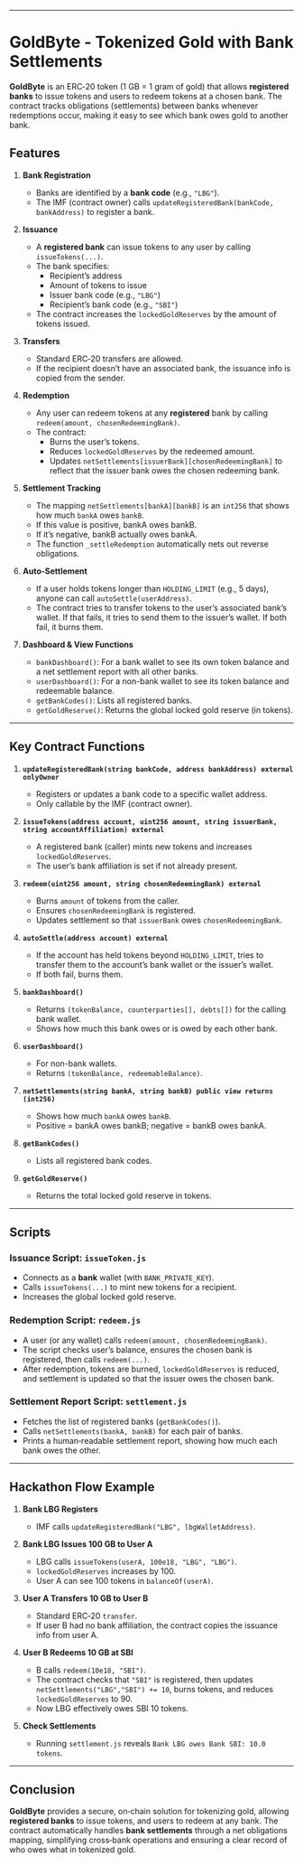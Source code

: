 
---

# **GoldByte - Tokenized Gold with Bank Settlements**

**GoldByte** is an ERC‑20 token (1 GB = 1 gram of gold) that allows **registered banks** to issue tokens and users to redeem tokens at a chosen bank. The contract tracks obligations (settlements) between banks whenever redemptions occur, making it easy to see which bank owes gold to another bank.

## **Features**

1. **Bank Registration**  
   - Banks are identified by a **bank code** (e.g., `"LBG"`).  
   - The IMF (contract owner) calls `updateRegisteredBank(bankCode, bankAddress)` to register a bank.

2. **Issuance**  
   - A **registered bank** can issue tokens to any user by calling `issueTokens(...)`.  
   - The bank specifies:
     - Recipient’s address  
     - Amount of tokens to issue  
     - Issuer bank code (e.g., `"LBG"`)  
     - Recipient’s bank code (e.g., `"SBI"`)  
   - The contract increases the `lockedGoldReserves` by the amount of tokens issued.

3. **Transfers**  
   - Standard ERC‑20 transfers are allowed.  
   - If the recipient doesn’t have an associated bank, the issuance info is copied from the sender.

4. **Redemption**  
   - Any user can redeem tokens at any **registered** bank by calling `redeem(amount, chosenRedeemingBank)`.  
   - The contract:
     - Burns the user’s tokens.  
     - Reduces `lockedGoldReserves` by the redeemed amount.  
     - Updates `netSettlements[issuerBank][chosenRedeemingBank]` to reflect that the issuer bank owes the chosen redeeming bank.

5. **Settlement Tracking**  
   - The mapping `netSettlements[bankA][bankB]` is an `int256` that shows how much `bankA` owes `bankB`.  
   - If this value is positive, bankA owes bankB.  
   - If it’s negative, bankB actually owes bankA.  
   - The function `_settleRedemption` automatically nets out reverse obligations.

6. **Auto-Settlement**  
   - If a user holds tokens longer than `HOLDING_LIMIT` (e.g., 5 days), anyone can call `autoSettle(userAddress)`.  
   - The contract tries to transfer tokens to the user’s associated bank’s wallet. If that fails, it tries to send them to the issuer’s wallet. If both fail, it burns them.

7. **Dashboard & View Functions**  
   - `bankDashboard()`: For a bank wallet to see its own token balance and a net settlement report with all other banks.  
   - `userDashboard()`: For a non-bank wallet to see its token balance and redeemable balance.  
   - `getBankCodes()`: Lists all registered banks.  
   - `getGoldReserve()`: Returns the global locked gold reserve (in tokens).

---

## **Key Contract Functions**

1. **`updateRegisteredBank(string bankCode, address bankAddress) external onlyOwner`**  
   - Registers or updates a bank code to a specific wallet address.  
   - Only callable by the IMF (contract owner).

2. **`issueTokens(address account, uint256 amount, string issuerBank, string accountAffiliation) external`**  
   - A registered bank (caller) mints new tokens and increases `lockedGoldReserves`.  
   - The user’s bank affiliation is set if not already present.

3. **`redeem(uint256 amount, string chosenRedeemingBank) external`**  
   - Burns `amount` of tokens from the caller.  
   - Ensures `chosenRedeemingBank` is registered.  
   - Updates settlement so that `issuerBank` owes `chosenRedeemingBank`.

4. **`autoSettle(address account) external`**  
   - If the account has held tokens beyond `HOLDING_LIMIT`, tries to transfer them to the account’s bank wallet or the issuer’s wallet.  
   - If both fail, burns them.

5. **`bankDashboard()`**  
   - Returns `(tokenBalance, counterparties[], debts[])` for the calling bank wallet.  
   - Shows how much this bank owes or is owed by each other bank.

6. **`userDashboard()`**  
   - For non-bank wallets.  
   - Returns `(tokenBalance, redeemableBalance)`.

7. **`netSettlements(string bankA, string bankB) public view returns (int256)`**  
   - Shows how much `bankA` owes `bankB`.  
   - Positive = bankA owes bankB; negative = bankB owes bankA.

8. **`getBankCodes()`**  
   - Lists all registered bank codes.

9. **`getGoldReserve()`**  
   - Returns the total locked gold reserve in tokens.

---

## **Scripts**

### **Issuance Script: `issueToken.js`**
- Connects as a **bank** wallet (with `BANK_PRIVATE_KEY`).  
- Calls `issueTokens(...)` to mint new tokens for a recipient.  
- Increases the global locked gold reserve.

### **Redemption Script: `redeem.js`**
- A user (or any wallet) calls `redeem(amount, chosenRedeemingBank)`.  
- The script checks user’s balance, ensures the chosen bank is registered, then calls `redeem(...)`.  
- After redemption, tokens are burned, `lockedGoldReserves` is reduced, and settlement is updated so that the issuer owes the chosen bank.

### **Settlement Report Script: `settlement.js`**
- Fetches the list of registered banks (`getBankCodes()`).  
- Calls `netSettlements(bankA, bankB)` for each pair of banks.  
- Prints a human‑readable settlement report, showing how much each bank owes the other.

---

## **Hackathon Flow Example**

1. **Bank LBG Registers**  
   - IMF calls `updateRegisteredBank("LBG", lbgWalletAddress)`.

2. **Bank LBG Issues 100 GB to User A**  
   - LBG calls `issueTokens(userA, 100e18, "LBG", "LBG")`.  
   - `lockedGoldReserves` increases by 100.  
   - User A can see 100 tokens in `balanceOf(userA)`.

3. **User A Transfers 10 GB to User B**  
   - Standard ERC‑20 `transfer`.  
   - If user B had no bank affiliation, the contract copies the issuance info from user A.

4. **User B Redeems 10 GB at SBI**  
   - B calls `redeem(10e18, "SBI")`.  
   - The contract checks that `"SBI"` is registered, then updates `netSettlements("LBG","SBI") += 10`, burns tokens, and reduces `lockedGoldReserves` to 90.  
   - Now LBG effectively owes SBI 10 tokens.

5. **Check Settlements**  
   - Running `settlement.js` reveals `Bank LBG owes Bank SBI: 10.0 tokens`.

---

## **Conclusion**

**GoldByte** provides a secure, on‑chain solution for tokenizing gold, allowing **registered banks** to issue tokens, and users to redeem at any bank. The contract automatically handles **bank settlements** through a net obligations mapping, simplifying cross‑bank operations and ensuring a clear record of who owes what in tokenized gold.